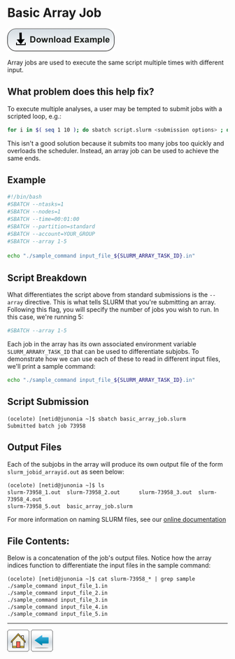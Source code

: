 # Basic Array Job

[![](/Images/Download-Button.png)](Basic-Array-Job.tar.gz)

Array jobs are used to execute the same script multiple times with different input.
## What problem does this help fix?
To execute multiple analyses, a user may be tempted to submit jobs with a scripted loop, e.g.:
```bash
for i in $( seq 1 10 ); do sbatch script.slurm <submission options> ; done
```
 This isn't a good solution because it submits too many jobs too quickly and overloads the scheduler. Instead, an array job can be used to achieve the same ends.

## Example

 ```bash
#!/bin/bash
#SBATCH --ntasks=1
#SBATCH --nodes=1             
#SBATCH --time=00:01:00   
#SBATCH --partition=standard
#SBATCH --account=YOUR_GROUP
#SBATCH --array 1-5

echo "./sample_command input_file_${SLURM_ARRAY_TASK_ID}.in"
 ```
 
## Script Breakdown
 
What differentiates the script above from standard submissions is the ```--array``` directive. This is what tells SLURM  that you're submitting an array. Following this flag, you will specify the number of jobs you wish to run. In this case, we're running 5:
```bash
#SBATCH --array 1-5
```
Each job in the array has its own associated environment variable ```SLURM_ARRARY_TASK_ID``` that can be used to differentiate subjobs. To demonstrate how we can use each of these to read in different input files, we'll print a sample command:
```bash
echo "./sample_command input_file_${SLURM_ARRAY_TASK_ID}.in"
```

## Script Submission
```console
(ocelote) [netid@junonia ~]$ sbatch basic_array_job.slurm 
Submitted batch job 73958
```
## Output Files
Each of the subjobs in the array will produce its own output file of the form ```slurm_jobid_arrayid.out``` as seen below:
```console
(ocelote) [netid@junonia ~]$ ls
slurm-73958_1.out  slurm-73958_2.out      slurm-73958_3.out  slurm-73958_4.out
slurm-73958_5.out  basic_array_job.slurm
```
For more information on naming SLURM files, see our [online documentation](https://uarizona.atlassian.net/wiki/spaces/UAHPC/pages/75989875/Running+Jobs+with+Slurm#RunningJobswithSlurm-SlurmOutputFilenamePatterns)

## File Contents:
Below is a concatenation of the job's output files. Notice how the array indices function to differentiate the input files in the sample command:
```console
(ocelote) [netid@junonia ~]$ cat slurm-73958_* | grep sample
./sample_command input_file_1.in
./sample_command input_file_2.in
./sample_command input_file_3.in
./sample_command input_file_4.in
./sample_command input_file_5.in
```

*************
[![](/Images/home.png)](https://ua-researchcomputing-hpc.github.io/) 
[![](/Images/back.png)](../)
